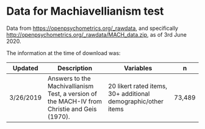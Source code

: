 # Data for Machiavellianism test

Data from <https://openpsychometrics.org/_rawdata>, and specifically
<http://openpsychometrics.org/_rawdata/MACH_data.zip>, as of 3rd June 2020.

The information at the time of download was:

| Updated | Description | Variables | n |
|---------|-------------|-----------|---|
| 3/26/2019 | Answers to the Machivallianism Test, a version of the MACH-IV from Christie and Geis (1970). | 20 likert rated items, 30+ additional demographic/other items | 73,489 |
